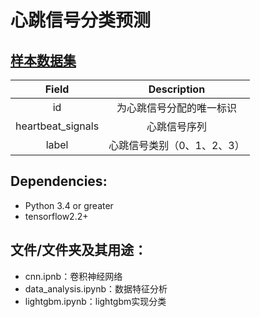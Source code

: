 # 心跳信号分类预测

## [样本数据集](https://tianchi.aliyun.com/competition/entrance/531883/information)

|       Field       |      **Description**       |
| :---------------: | :------------------------: |
|        id         |  为心跳信号分配的唯一标识  |
| heartbeat_signals |        心跳信号序列        |
|       label       | 心跳信号类别（0、1、2、3） |

## Dependencies:

- Python 3.4 or greater
- tensorflow2.2+

## 文件/文件夹及其用途：

- cnn.ipnb：卷积神经网络
- data_analysis.ipynb：数据特征分析
- lightgbm.ipynb：lightgbm实现分类